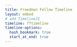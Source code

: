 ```yaml
---
title: Freedman Fellow Timeline
layout: embed
# add TimelineJS
timeline: fftimeline
timeline-options:
  hash_bookmark: true
  start_at_end: true
---
```

